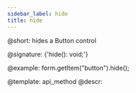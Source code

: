 ```yaml
---
sidebar_label: hide
title: hide
---          
```


@short: hides a Button control

@signature: {'hide(): void;'}




@example:
form.getItem("button").hide();


@template: api_method
@descr:



